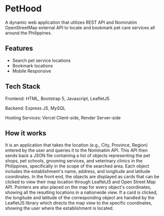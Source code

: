 # PetHood
A dynamic web application that utilizes REST API and Nominatim OpenStreetMap external API to locate and bookmark pet care services all around the Philippines.

**Features**
----
- Search pet service locations
- Bookmark locations
- Mobile Responsive

**Tech Stack**
----
Frontend: HTML, Bootstrap 5, Javascript, LeafletJS

Backend: Express JS, MySQL

Hosting Services: Vercel Client-side, Render Server-side

**How it works**
----
It is an application that takes the location (e.g., City, Province, Region) entered by the user and queries it to the Nominatim API. This API then sends back a JSON file containing a list of objects representing the pet shops, pet schools, grooming services, and veterinary clinics in the Philippines, specifically in the scope of the searched area. Each object includes the establishment's name, address, and longitude and latitude coordinates. In the front end, the objects are displayed as cards that can be clicked to view their map location through LeafletJS and Open Street Map API. Pointers are also placed on the map for every object's coordinates, showing all the resulting locations in a nationwide view. If a card is clicked, the longitude and latitude of the corresponding object are handled by the LeafletJS library which directs the map view to the specific coordinates, showing the user where the establishment is located.
